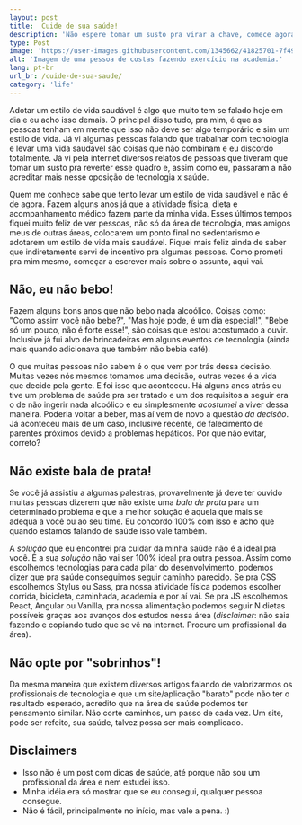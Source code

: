 ```yaml
---
layout: post
title:  Cuide de sua saúde!
description: 'Não espere tomar um susto pra virar a chave, comece agora.'
type: Post
image: 'https://user-images.githubusercontent.com/1345662/41825701-7f494e92-77f9-11e8-9d96-2863c03514f1.jpg'
alt: 'Imagem de uma pessoa de costas fazendo exercício na academia.'
lang: pt-br
url_br: /cuide-de-sua-saude/
category: 'life'
---
```


Adotar um estilo de vida saudável é algo que muito tem se falado hoje em dia e eu acho isso demais. O principal disso tudo, pra mim,  é que as pessoas tenham em mente que isso não deve ser algo temporário e sim um estilo de vida. Já vi algumas pessoas falando que trabalhar com tecnologia e levar uma vida saudável são coisas que não combinam e eu discordo totalmente. Já vi pela internet diversos relatos de pessoas que tiveram que tomar um susto pra reverter esse quadro e, assim como eu, passaram a não acreditar mais nesse oposição de tecnologia x saúde.

Quem me conhece sabe que tento levar um estilo de vida saudável e não é de agora. Fazem alguns anos já que a atividade física, dieta e acompanhamento médico fazem parte da minha vida. Esses últimos tempos fiquei muito feliz de ver pessoas, não só da área de tecnologia, mas amigos meus de outras áreas, colocarem um ponto final no sedentarismo e adotarem um estilo de vida mais saudável. Fiquei mais feliz ainda de saber que indiretamente servi de incentivo pra algumas pessoas. Como prometi pra mim mesmo, começar a escrever mais sobre o assunto, aqui vai.

## Não, eu não bebo!

Fazem alguns bons anos que não bebo nada alcoólico. Coisas como: "Como assim você não bebe?", "Mas hoje pode, é um dia especial!", "Bebe só um pouco, não é forte esse!", são coisas que estou acostumado a ouvir. Inclusive já fui alvo de brincadeiras em alguns eventos de tecnologia (ainda mais quando adicionava que também não bebia café).

O que muitas pessoas não sabem é o que vem por trás dessa decisão. Muitas vezes nós mesmos tomamos uma decisão, outras vezes é a vida que decide pela gente. E foi isso que aconteceu. Há alguns anos atrás eu tive um problema de saúde pra ser tratado e um dos requisitos a seguir era o de não ingerir nada alcoólico e eu simplesmente _acostumei_ a viver dessa maneira. Poderia voltar a beber, mas aí vem de novo a questão _da decisão_. Já aconteceu mais de um caso, inclusive recente, de falecimento de parentes próximos devido a problemas hepáticos. Por que não evitar, correto?

## Não existe bala de prata!

Se você já assistiu a algumas palestras, provavelmente já deve ter ouvido muitas pessoas dizerem que não existe uma _bala de prata_ para um determinado problema e que a melhor solução é aquela que mais se adequa a você ou ao seu time. Eu concordo 100% com isso e acho que quando estamos falando de saúde isso vale também.

A _solução_ que eu encontrei pra cuidar da minha saúde não é a ideal pra você. E a sua _solução_ não vai ser 100% ideal pra outra pessoa. Assim como escolhemos tecnologias para cada pilar do desenvolvimento, podemos dizer que pra saúde conseguimos seguir caminho parecido. Se pra CSS escolhemos Stylus ou Sass, pra nossa atividade física podemos escolher corrida, bicicleta, caminhada, academia e por aí vai. Se pra JS escolhemos React, Angular ou Vanilla, pra nossa alimentação podemos seguir N dietas possíveis graças aos avanços dos estudos nessa área (_disclaimer_: não saia fazendo e copiando tudo que se vê na internet. Procure um profissional da área).

## Não opte por "sobrinhos"!

Da mesma maneira que existem diversos artigos falando de valorizarmos os profissionais de tecnologia e que um site/aplicação "barato" pode não ter o resultado esperado, acredito que na área de saúde podemos ter pensamento similar. Não corte caminhos, um passo de cada vez. Um site, pode ser refeito, sua saúde, talvez possa ser mais complicado.

## Disclaimers

* Isso não é um post com dicas de saúde, até porque não sou um profissional da área e nem estudei isso.
* Minha idéia era só mostrar que se eu consegui, qualquer pessoa consegue.
* Não é fácil, principalmente no início, mas vale a pena. :)
